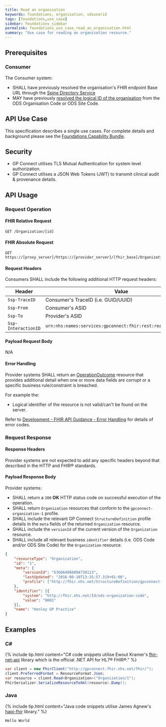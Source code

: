 ```yaml
---
title: Read an organisation
keywords: foundations, organisation, sdsuserid
tags: [foundations,use_case]
sidebar: foundations_sidebar
permalink: foundations_use_case_read_an_organisation.html
summary: "Use case for reading an organisation resource."
---
```

## Prerequisites ##

### Consumer ###

The Consumer system:

- SHALL have previously resolved the organisation's FHIR endpoint Base URL through the [Spine Directory Service](https://nhsconnect.github.io/gpconnect/integration_spine_directory_service.html)
- MAY have previously [resolved the logical ID of the organisation](https://nhsconnect.github.io/gpconnect/foundations_use_case_find_an_organisation.html) from the ODS Organisation Code or ODS Site Code.

## API Use Case ##

This specification describes a single use cases. For complete details and background please see the [Foundations Capability Bundle](foundations.html).

## Security ##

- GP Connect utilises TLS Mutual Authentication for system level authorization.
- GP Connect utilises a JSON Web Tokens (JWT) to transmit clinical audit & provenance details. 

## API Usage ##

### Request Operation ###

#### FHIR Relative Request ####

```http
GET /Organization/[id]
```

#### FHIR Absolute Request ####

```http
GET https://[proxy_server]/https://[provider_server]/[fhir_base]/Organization/[id]
```

#### Request Headers ####

Consumers SHALL include the following additional HTTP request headers:

| Header               | Value |
|----------------------|-------|
| `Ssp-TraceID`        | Consumer's TraceID (i.e. GUID/UUID) |
| `Ssp-From`           | Consumer's ASID |
| `Ssp-To`             | Provider's ASID |
| `Ssp-InteractionID`  | `urn:nhs:names:services:gpconnect:fhir:rest:read:organization`|

#### Payload Request Body ####

N/A

#### Error Handling ####

Provider systems SHALL return an [OperationOutcome](https://www.hl7.org/fhir/DSTU2/operationoutcome.html) resource that provides additional detail when one or more data fields are corrupt or a specific business rule/constraint is breached.

For example the:

- Logical identifier of the resource is not valid/can't be found on the server.  

Refer to [Development - FHIR API Guidance - Error Handling](development_fhir_error_handling_guidance.html) for details of error codes.

### Request Response ###

#### Response Headers ####

Provider systems are not expected to add any specific headers beyond that described in the HTTP and FHIR&reg; standards.

#### Payload Response Body ####

Provider systems:

- SHALL return a `200` **OK** HTTP status code on successful execution of the operation.
- SHALL return `Organization` resources that conform to the `gpconnect-organization-1` profile.
- SHALL include the relevant GP Connect `StructureDefinition` profile details in the `meta` fields of the returned `Organization` resource.
- SHALL include the `versionId` of the current version of the `Organization` resource.
- SHALL include all relevant business `identifier` details (i.e. ODS Code and/or ODS Site Code) for the `Organization` resource.

```json
{
	"resourceType": "Organization",
	"id": "1",
	"meta": {
		"versionId": "636064088098730113",
		"lastUpdated": "2016-08-10T13:35:57.319+01:00",
		"profile": ["http://fhir.nhs.net/StructureDefinition/gpconnect-organization-1"]
	},
	"identifier": [{
		"system": "http://fhir.nhs.net/Id/ods-organization-code",
		"value": "O001"
	}],
	"name": "Honley GP Practice"
}
```

## Examples ##

### C# ###

{% include tip.html content="C# code snippets utilise Ewout Kramer's [fhir-net-api](https://github.com/ewoutkramer/fhir-net-api) library which is the official .NET API for HL7&reg; FHIR&reg;." %}

```csharp
var client = new FhirClient("http://gpconnect.fhir.nhs.net/fhir/");
client.PreferredFormat = ResourceFormat.Json;
var resource = client.Read<Organization>("Organization/1");
FhirSerializer.SerializeResourceToXml(resource).Dump();
```

### Java ###

{% include tip.html content="Java code snippets utilise James Agnew's [hapi-fhir](https://github.com/jamesagnew/hapi-fhir/
) library." %}

```java
Hello World
```